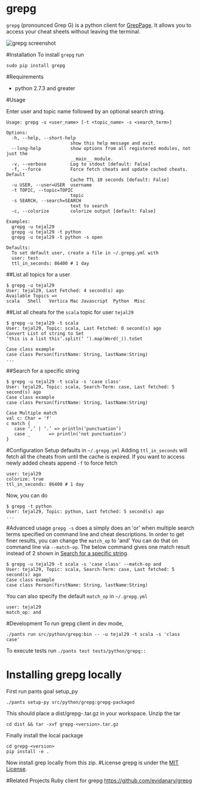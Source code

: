 grepg
===

`grepg` (pronounced Grep G) is a python client for [GrepPage](https://www.greppage.com).  It allows you to access your cheat sheets without leaving the terminal.

![grepg screenshot](http://i.imgur.com/aOaqux7.png)

#Installation
To install `grepg` run

```
sudo pip install grepg
```

#Requirements
- python 2.7.3 and greater


#Usage

Enter user and topic name followed by an optional search string.

```
Usage: grepg -u <user_name> [-t <topic_name> -s <search_term>]

Options:
  -h, --help, --short-help
                        show this help message and exit.
  --long-help           show options from all registered modules, not just the
                        __main__ module.
  -v, --verbose         Log to stdout [default: False]
  -f, --force           Force fetch cheats and update cached cheats. Default
                        Cache TTL 10 seconds [default: False]
  -u USER, --user=USER  username
  -t TOPIC, --topic=TOPIC
                        topic
  -s SEARCH, --search=SEARCH
                        text to search
  -c, --colorize        colorize output [default: False]

Examples:
  grepg -u tejal29
  grepg -u tejal29 -t python
  grepg -u tejal29 -t python -s open

Defaults:
  To set default user, create a file in ~/.grepg.yml with
  user: test
  ttl_in_seconds: 86400 # 1 day
```


##List all topics for a user

```
$ grepg -u tejal29
User: tejal29, Last Fetched: 4 second(s) ago
Available Topics =>
scala	Shell	Vertica	Mac	Javascript	Python	Misc

```

##List all cheats for the `scala` topic for user `tejal29`

```
$ grepg -u tejal29 -t scala
User: tejal29, Topic: scala, Last Fetched: 0 second(s) ago
Convert List of string to Set
‘this is a list this’.split(‘ ‘).map(Word(_)).toSet

Case class example
case class Person(firstName: String, lastName:String)
...
```

##Search for a specific string

```
$ grepg -u tejal29 -t scala -s 'case class'
User: tejal29, Topic: scala, Search-Term: case, Last fetched: 5 second(s) ago
Case class example
case class Person(firstName: String, lastName:String)

Case Multiple match
val c: Char = 'f'
c match {
   case ‘,’ | ‘.’ => println(‘punctuation’)
   case _       => println(‘not punctuation’)
}

```


#Configuration
Setup defaults in `~/.grepg.yml`
Adding `ttl_in_seconds` will fetch all the cheats from until the cache is expired. If you want to access newly added cheats append `-f` to force fetch
```
user: tejal29
colorize: true
ttl_in_seconds: 86400 # 1 day

```

Now, you can do

```
$ grepg -t python
User: tejal29, Topic: python, Last fetched: 5 second(s) ago
...
```

#Advanced usage
`grepg -s` does a simply does an 'or' when multiple search terms specified on command line and cheat descriptions. In order to get finer results, you can change the `match_op` to 'and'
You can do that on command line via `--match-op`. The below command gives one match result instead of 2 shown in [Search for a specific string](#search-for-a-specific-string).

```
$ grepg -u tejal29 -t scala -s 'case class' --match-op and
User: tejal29, Topic: scala, Search-Term: case, Last fetched: 5 second(s) ago
Case class example
case class Person(firstName: String, lastName:String)

```
You can also specify the default `match_op` in `~/.grepg.yml`
```
user: tejal29
match_op: and
```

#Development
To run grepg client in dev mode,
```
./pants run src/python/grepg:bin -- -u tejal29 -t scala -s 'class case'
```
To execute tests run
```./pants test tests/python/grepg::```


# Installing grepg locally
First run pants goal setup_py
```
./pants setup-py src/python/grepg:grepg-packaged
```
This should place a dist/grepg-<version>.tar.gz in your workspace.
Unzip the tar
```
cd dist && tar -xvf grepg-<version>.tar.gz
```
Finally install the local package
```
cd grepg-<version>
pip install -e .
```
Now install grep locally from this zip.
#License
grepg is under the [MIT License](http://www.opensource.org/licenses/MIT).

#Related Projects
Ruby client for grepg https://github.com/evidanary/grepg
